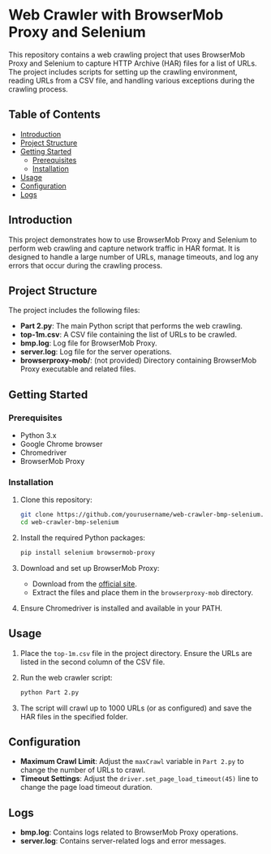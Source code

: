 # Web Crawler with BrowserMob Proxy and Selenium

This repository contains a web crawling project that uses BrowserMob Proxy and Selenium to capture HTTP Archive (HAR) files for a list of URLs. The project includes scripts for setting up the crawling environment, reading URLs from a CSV file, and handling various exceptions during the crawling process.

## Table of Contents
- [Introduction](#introduction)
- [Project Structure](#project-structure)
- [Getting Started](#getting-started)
  - [Prerequisites](#prerequisites)
  - [Installation](#installation)
- [Usage](#usage)
- [Configuration](#configuration)
- [Logs](#logs)

## Introduction
This project demonstrates how to use BrowserMob Proxy and Selenium to perform web crawling and capture network traffic in HAR format. It is designed to handle a large number of URLs, manage timeouts, and log any errors that occur during the crawling process.

## Project Structure
The project includes the following files:
- **Part 2.py**: The main Python script that performs the web crawling.
- **top-1m.csv**: A CSV file containing the list of URLs to be crawled.
- **bmp.log**: Log file for BrowserMob Proxy.
- **server.log**: Log file for the server operations.
- **browserproxy-mob/**: (not provided) Directory containing BrowserMob Proxy executable and related files.

## Getting Started

### Prerequisites
- Python 3.x
- Google Chrome browser
- Chromedriver
- BrowserMob Proxy

### Installation
1. Clone this repository:
   ```sh
   git clone https://github.com/yourusername/web-crawler-bmp-selenium.git
   cd web-crawler-bmp-selenium
   ```

2. Install the required Python packages:
   ```sh
   pip install selenium browsermob-proxy
   ```

3. Download and set up BrowserMob Proxy:
   - Download from the [official site](https://github.com/lightbody/browsermob-proxy/releases).
   - Extract the files and place them in the `browserproxy-mob` directory.

4. Ensure Chromedriver is installed and available in your PATH.

## Usage
1. Place the `top-1m.csv` file in the project directory. Ensure the URLs are listed in the second column of the CSV file.

2. Run the web crawler script:
   ```sh
   python Part 2.py
   ```

3. The script will crawl up to 1000 URLs (or as configured) and save the HAR files in the specified folder.

## Configuration
- **Maximum Crawl Limit**: Adjust the `maxCrawl` variable in `Part 2.py` to change the number of URLs to crawl.
- **Timeout Settings**: Adjust the `driver.set_page_load_timeout(45)` line to change the page load timeout duration.

## Logs
- **bmp.log**: Contains logs related to BrowserMob Proxy operations.
- **server.log**: Contains server-related logs and error messages.